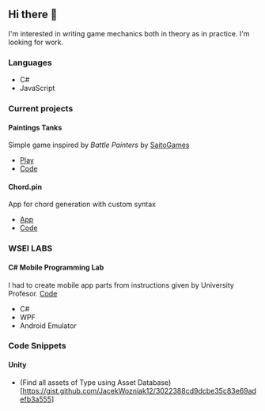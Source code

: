 ## Hi there 👋
I'm interested in writing game mechanics both in theory as in practice. I'm looking for work. 

### Languages
- C# 
- JavaScript

### Current projects
#### Paintings Tanks
Simple game inspired by *Battle Painters* by [SaitoGames](http://www.saitogames.com/battlepainters/)
- [Play](https://jacekwozniak12.github.io/painting-tanks/)
- [Code](https://github.com/JacekWozniak12/painting-tanks/)
#### Chord.pin
App for chord generation with custom syntax
- [App](https://jacekwozniak12.github.io/chord.pin/)
- [Code](https://github.com/JacekWozniak12/chord.pin/)

### WSEI LABS

#### C# Mobile Programming Lab
I had to create mobile app parts from instructions given by University Profesor.
[Code](https://github.com/JacekWozniak12/wsei-xamarin)
- C#
- WPF
- Android Emulator

### Code Snippets
#### Unity
- (Find all assets of Type using Asset Database)[https://gist.github.com/JacekWozniak12/3022388cd9dcbe35c83e69adefb3a555]
